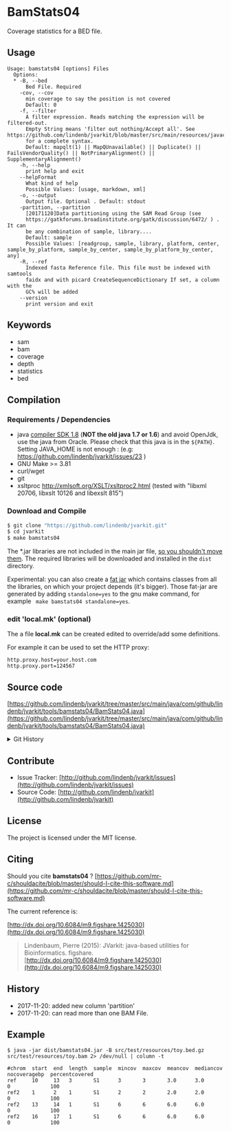 # BamStats04

Coverage statistics for a BED file.


## Usage

```
Usage: bamstats04 [options] Files
  Options:
  * -B, --bed
      Bed File. Required
    -cov, --cov
      min coverage to say the position is not covered
      Default: 0
    -f, --filter
      A filter expression. Reads matching the expression will be filtered-out. 
      Empty String means 'filter out nothing/Accept all'. See https://github.com/lindenb/jvarkit/blob/master/src/main/resources/javacc/com/github/lindenb/jvarkit/util/bio/samfilter/SamFilterParser.jj 
      for a complete syntax.
      Default: mapqlt(1) || MapQUnavailable() || Duplicate() || FailsVendorQuality() || NotPrimaryAlignment() || SupplementaryAlignment()
    -h, --help
      print help and exit
    --helpFormat
      What kind of help
      Possible Values: [usage, markdown, xml]
    -o, --output
      Output file. Optional . Default: stdout
    -partition, --partition
      [20171120]Data partitioning using the SAM Read Group (see 
      https://gatkforums.broadinstitute.org/gatk/discussion/6472/ ) . It can 
      be any combination of sample, library....
      Default: sample
      Possible Values: [readgroup, sample, library, platform, center, sample_by_platform, sample_by_center, sample_by_platform_by_center, any]
    -R, --ref
      Indexed fasta Reference file. This file must be indexed with samtools 
      faidx and with picard CreateSequenceDictionary If set, a column with the 
      GC% will be added
    --version
      print version and exit

```


## Keywords

 * sam
 * bam
 * coverage
 * depth
 * statistics
 * bed


## Compilation

### Requirements / Dependencies

* java [compiler SDK 1.8](http://www.oracle.com/technetwork/java/index.html) (**NOT the old java 1.7 or 1.6**) and avoid OpenJdk, use the java from Oracle. Please check that this java is in the `${PATH}`. Setting JAVA_HOME is not enough : (e.g: https://github.com/lindenb/jvarkit/issues/23 )
* GNU Make >= 3.81
* curl/wget
* git
* xsltproc http://xmlsoft.org/XSLT/xsltproc2.html (tested with "libxml 20706, libxslt 10126 and libexslt 815")


### Download and Compile

```bash
$ git clone "https://github.com/lindenb/jvarkit.git"
$ cd jvarkit
$ make bamstats04
```

The *.jar libraries are not included in the main jar file, [so you shouldn't move them](https://github.com/lindenb/jvarkit/issues/15#issuecomment-140099011 ).
The required libraries will be downloaded and installed in the `dist` directory.

Experimental: you can also create a [fat jar](https://stackoverflow.com/questions/19150811/) which contains classes from all the libraries, on which your project depends (it's bigger). Those fat-jar are generated by adding `standalone=yes` to the gnu make command, for example ` make bamstats04 standalone=yes`.

### edit 'local.mk' (optional)

The a file **local.mk** can be created edited to override/add some definitions.

For example it can be used to set the HTTP proxy:

```
http.proxy.host=your.host.com
http.proxy.port=124567
```
## Source code 

[https://github.com/lindenb/jvarkit/tree/master/src/main/java/com/github/lindenb/jvarkit/tools/bamstats04/BamStats04.java](https://github.com/lindenb/jvarkit/tree/master/src/main/java/com/github/lindenb/jvarkit/tools/bamstats04/BamStats04.java)


<details>
<summary>Git History</summary>

```
Mon Nov 20 15:01:11 2017 +0100 ; adding partition for bamstats04, Partiton.OPT_DESC ; https://github.com/lindenb/jvarkit/commit/9f4e9dd12ffa66dc87e773bc7afa7040d507bfee
Sun Nov 19 16:21:21 2017 +0100 ; bamstats04 : using percentil and median use MIN_DEPTH ; https://github.com/lindenb/jvarkit/commit/d407ea6d4a08938ef18fa445e5d1205f8d2de723
Thu Nov 16 10:28:49 2017 +0100 ; simplifying bam2wig, minor changes in bam2xml ; https://github.com/lindenb/jvarkit/commit/c1708995bbd50a2e666eebd772d6dff02a4f2d62
Sun May 21 20:02:10 2017 +0200 ; instanceMain -> instanceMainWithExit ; https://github.com/lindenb/jvarkit/commit/4fa41d198fe7e063c92bdedc333cbcdd2b8240aa
Mon May 15 17:17:02 2017 +0200 ; cont ; https://github.com/lindenb/jvarkit/commit/fc77d9c9088e4bc4c0033948eafb0d8e592f13fe
Mon May 15 12:10:21 2017 +0200 ; cont ; https://github.com/lindenb/jvarkit/commit/b4895dd40d1c34f345cd2807f7a81395ba27e8ee
Fri Apr 21 18:16:07 2017 +0200 ; scan sv ; https://github.com/lindenb/jvarkit/commit/49b99018811ea6a624e3df556627ebdbf3f16eab
Thu Apr 20 17:51:46 2017 +0200 ; continue transition jcommander ; https://github.com/lindenb/jvarkit/commit/c3b0181c8698f30edaed6b0d9e4350cc425f0dd3
Fri Apr 7 16:35:31 2017 +0200 ; cont ; https://github.com/lindenb/jvarkit/commit/54c5a476e62e021ad18e7fd0d84bf9e5396c8c96
Mon Jul 25 17:11:31 2016 +0200 ; cont ; https://github.com/lindenb/jvarkit/commit/ebfd55df76327f73a3850150ccff303d96256f93
Fri Jul 22 11:47:04 2016 +0200 ; bamstat04 and genomicseq with gc% ; https://github.com/lindenb/jvarkit/commit/ae9355bb3bfb10cfaa88d7a9d0e2650e69e48368
Mon May 30 09:56:31 2016 +0200 ; cont ; https://github.com/lindenb/jvarkit/commit/e7b2fe070bf124c8b71611d621a2efb4d0fab90a
Tue Apr 26 17:21:33 2016 +0200 ; vcfbuffer ; https://github.com/lindenb/jvarkit/commit/3300512769fd3bb2ee4430c9474367b06f2edc7c
Sat Feb 14 15:22:43 2015 +0100 ; cont ; https://github.com/lindenb/jvarkit/commit/d9384ecea57ee772dffddac92dcc24d995005fb3
Tue Jun 10 11:19:47 2014 +0200 ; paired check in bamstats04 ; https://github.com/lindenb/jvarkit/commit/ae922afacbc9355494f361fde1f456d722758100
Tue Jun 10 10:55:46 2014 +0200 ; paired check in bamstats04 ; https://github.com/lindenb/jvarkit/commit/72c4f302902e44df15f20a1d181cb551ef9dba37
Mon May 12 14:06:30 2014 +0200 ; continue moving to htsjdk ; https://github.com/lindenb/jvarkit/commit/011f098b6402da9e204026ee33f3f89d5e0e0355
Mon May 12 10:28:28 2014 +0200 ; first sed on files ; https://github.com/lindenb/jvarkit/commit/79ae202e237f53b7edb94f4326fee79b2f71b8e8
Tue Nov 26 12:29:03 2013 +0100 ; unclipped start -> align start ; https://github.com/lindenb/jvarkit/commit/3944b21281c2b4afc1ef682f0abe020b26940e37
Fri Oct 11 15:39:02 2013 +0200 ; picard v.100: deletion of VcfIterator :-( ; https://github.com/lindenb/jvarkit/commit/e88fab449b04aed40c2ff7f9d0cf8c8b6ab14a31
Fri Sep 27 18:13:12 2013 +0200 ; cont fastq ; https://github.com/lindenb/jvarkit/commit/94e90aea48e4b5c1a08fb81b4871fe3f5d349590
Fri Sep 13 15:09:13 2013 +0200 ; vcf annote with bam ; https://github.com/lindenb/jvarkit/commit/f17a42f7b5e15dfdb0255e422f3dcb72e3aea400
Thu Aug 8 16:06:25 2013 +0200 ; bamstats04 pour solena ; https://github.com/lindenb/jvarkit/commit/791ac07999107af305fa65c3a1d55e6ebc5636b1
Thu Aug 8 16:00:55 2013 +0200 ; bamstats04 pour solena ; https://github.com/lindenb/jvarkit/commit/71cb2217d949df7b72f539d1551fb23d80ce4c0b
Mon May 6 18:56:46 2013 +0200 ; moving to git ; https://github.com/lindenb/jvarkit/commit/55158d13f0950f16c4a3cc3edb92a87905346ee1
```

</details>

## Contribute

- Issue Tracker: [http://github.com/lindenb/jvarkit/issues](http://github.com/lindenb/jvarkit/issues)
- Source Code: [http://github.com/lindenb/jvarkit](http://github.com/lindenb/jvarkit)

## License

The project is licensed under the MIT license.

## Citing

Should you cite **bamstats04** ? [https://github.com/mr-c/shouldacite/blob/master/should-I-cite-this-software.md](https://github.com/mr-c/shouldacite/blob/master/should-I-cite-this-software.md)

The current reference is:

[http://dx.doi.org/10.6084/m9.figshare.1425030](http://dx.doi.org/10.6084/m9.figshare.1425030)

> Lindenbaum, Pierre (2015): JVarkit: java-based utilities for Bioinformatics. figshare.
> [http://dx.doi.org/10.6084/m9.figshare.1425030](http://dx.doi.org/10.6084/m9.figshare.1425030)


## History

* 2017-11-20: added new column 'partition'
* 2017-11-20: can read more than one BAM File.

## Example

```
$ java -jar dist/bamstats04.jar -B src/test/resources/toy.bed.gz src/test/resources/toy.bam 2> /dev/null | column -t 

#chrom  start  end  length  sample  mincov  maxcov  meancov  mediancov  nocoveragebp  percentcovered
ref     10     13   3       S1      3       3       3.0      3.0        0             100
ref2    1      2    1       S1      2       2       2.0      2.0        0             100
ref2    13     14   1       S1      6       6       6.0      6.0        0             100
ref2    16     17   1       S1      6       6       6.0      6.0        0             100
```


